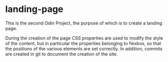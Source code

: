 # landing-page
This is the second Odin Project, the purpose of which is to create a landing page.

During the creation of the page CSS properties are used to modify the style of the content, but in particular the properties belonging to flexbox, so that the positions of the various elements are set correctly. In addition, commits are created in git to document the creation of the site.